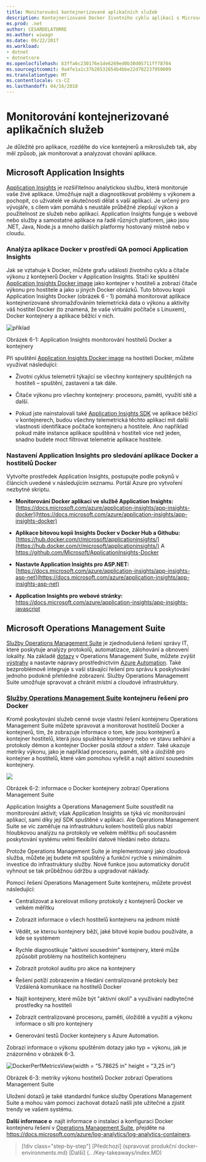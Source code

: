 ```yaml
---
title: Monitorování kontejnerizované aplikačních služeb
description: Kontejnerizované Docker životního cyklu aplikací s Microsoft platforma a nástroje
ms.prod: .net
author: CESARDELATORRE
ms.author: wiwagn
ms.date: 09/22/2017
ms.workload:
- dotnet
- dotnetcore
ms.openlocfilehash: b3ffa6c230176e1de6269ed0b30d05711ff78704
ms.sourcegitcommit: 9a4fe1a1c37b26532654b4bbe22d702237950009
ms.translationtype: MT
ms.contentlocale: cs-CZ
ms.lasthandoff: 04/16/2018
---
```

# <a name="monitor-containerized-application-services"></a>Monitorování kontejnerizované aplikačních služeb

Je důležité pro aplikace, rozdělte do více kontejnerů a mikroslužeb tak, aby měl způsob, jak monitorovat a analyzovat chování aplikace.

## <a name="microsoft-application-insights"></a>Microsoft Application Insights

[Application Insights](https://docs.microsoft.com/azure/application-insights/app-insights-overview) je rozšiřitelnou analytickou službu, která monitoruje vaše živé aplikace. Umožňuje najít a diagnostikovat problémy s výkonem a pochopit, co uživatelé ve skutečnosti dělat s vaší aplikací. Je určený pro vývojáře, s cílem vám pomáhá s neustále průběžně zlepšují výkon a použitelnost ze služeb nebo aplikací. Application Insights funguje s webové nebo služby a samostatné aplikace na řadě různých platforem, jako jsou .NET, Java, Node.js a mnoho dalších platformy hostovaný místně nebo v cloudu.

### <a name="analyzing-docker-apps-in-qa-environments-using-application-insights"></a>Analýza aplikace Docker v prostředí QA pomocí Application Insights

Jak se vztahuje k Docker, můžete grafu události životního cyklu a čítače výkonu z kontejnerů Docker v Application Insights. Stačí ke spuštění [Application Insights Docker image](https://hub.docker.com/r/microsoft/applicationinsights/) jako kontejner v hostiteli a zobrazí čítače výkonu pro hostitele a jako u jiných Docker obrázků. Tuto bitovou kopii Application Insights Docker (obrázek 6 - 1) pomáhá monitorovat aplikace kontejnerizované shromažďováním telemetrická data o výkonu a aktivity váš hostitel Docker (to znamená, že vaše virtuální počítače s Linuxem), Docker kontejnery a aplikace běžící v nich.

![příklad](./media/image1.png)

Obrázek 6-1: Application Insights monitorování hostitelů Docker a kontejnery

Při spuštění [Application Insights Docker image](https://hub.docker.com/r/microsoft/applicationinsights/) na hostiteli Docker, můžete využívat následující:

-   Životní cyklus telemetrii týkající se všechny kontejnery spuštěných na hostiteli – spuštění, zastavení a tak dále.

-   Čítače výkonu pro všechny kontejnery: procesoru, paměti, využití sítě a další.

-   Pokud jste nainstalovali také [Application Insights SDK](https://docs.microsoft.com/azure/application-insights/app-insights-asp-net) ve aplikace běžící v kontejnerech, budou všechny telemetrická těchto aplikací mít další vlastnosti identifikace počítače kontejneru a hostitele. Ano například pokud máte instance aplikace spuštěná v hostiteli více než jeden, snadno budete moct filtrovat telemetrie aplikace hostitele.

### <a name="setting-up-application-insights-to-monitor-docker-applications-and-docker-hosts"></a>Nastavení Application Insights pro sledování aplikace Docker a hostitelů Docker

Vytvořte prostředek Application Insights, postupujte podle pokynů v článcích uvedené v následujícím seznamu. Portál Azure pro vytvoření nezbytné skriptu.

-   **Monitorování Docker aplikací ve službě Application Insights:**  [https://docs.microsoft.com/azure/application-insights/app-insights-docker](https://docs.microsoft.com/azure/application-insights/app-insights-docker)

-   **Aplikace bitovou kopii Insights Docker v Docker Hub a Githubu:**  
[https://hub.docker.com/r/microsoft/applicationinsights/](https://hub.docker.com/r/microsoft/applicationinsights/) A <https://github.com/Microsoft/ApplicationInsights-Docker>

-   **Nastavte Application Insights pro ASP.NET:**  
[https://docs.microsoft.com/azure/application-insights/app-insights-asp-net](https://docs.microsoft.com/azure/application-insights/app-insights-asp-net)

-   **Application Insights pro webové stránky:**  
<https://docs.microsoft.com/azure/application-insights/app-insights-javascript>

## <a name="microsoft-operations-management-suite"></a>Microsoft Operations Management Suite

[Služby Operations Management Suite](http://microsoft.com/oms) je zjednodušená řešení správy IT, které poskytuje analýzy protokolů, automatizace, zálohování a obnovení lokality. Na základě [dotazy](https://blogs.technet.microsoft.com/msoms/2016/01/21/easy-microsoft-operations-management-suite-search-queries/) v Operations Management Suite, můžete zvýšit [výstrahy](https://docs.microsoft.com/azure/operations-management-suite/operations-management-suite-monitoring-alerts) a nastavte nápravy prostřednictvím [Azure Automation](https://docs.microsoft.com/azure/automation/). Také bezproblémově integruje s vaší stávající řešení pro správu k poskytování jednoho podokně přehledné zobrazení. Služby Operations Management Suite umožňuje spravovat a chránit místní a cloudové infrastruktury.

### <a name="operations-management-suitehttpmicrosoftcomoms-container-solution-for-docker"></a>[Služby Operations Management Suite](http://microsoft.com/oms) kontejneru řešení pro Docker

Kromě poskytování služeb cenné svoje vlastní řešení kontejneru Operations Management Suite můžete spravovat a monitorovat hostitelů Docker a kontejnerů, tím, že zobrazuje informace o tom, kde jsou kontejnerů a kontejner hostitelů, která jsou spuštěna kontejnery nebo ve stavu selhání a protokoly démon a kontejner Docker posílá *stdout* a *stderr*. Také ukazuje metriky výkonu, jako je například procesoru, paměti, sítě a úložiště pro kontejner a hostitelů, které vám pomohou vyřešit a najít aktivní sousedním kontejnery.

![](./media/image2.png)

Obrázek 6-2: informace o Docker kontejnery zobrazí Operations Management Suite

Application Insights a Operations Management Suite soustředit na monitorování aktivit; však Application Insights se týká víc monitorování aplikací, sami díky její SDK spuštěné v aplikaci. Ale Operations Management Suite se víc zaměřuje na infrastrukturu kolem hostitelů plus nabízí hloubkovou analýzu na protokoly ve velkém měřítku při současném poskytování systému velmi flexibilní datové hledání nebo dotazu.

Protože Operations Management Suite je implementovaný jako cloudová služba, můžete jej budete mít spuštěný a funkční rychle s minimálním investice do infrastruktury služby. Nové funkce jsou automaticky doručit vyhnout se tak průběžnou údržbu a upgradovat náklady.

Pomocí řešení Operations Management Suite kontejneru, můžete provést následující:

-   Centralizovat a korelovat miliony protokoly z kontejnerů Docker ve velkém měřítku

-   Zobrazit informace o všech hostitelů kontejneru na jednom místě

-   Vědět, se kterou kontejnery běží, jaké bitové kopie budou používáte, a kde se systémem

-   Rychle diagnostikuje "aktivní sousedním" kontejnery, které může způsobit problémy na hostitelích kontejneru

-   Zobrazit protokol auditu pro akce na kontejnery

-   Řešení potíží zobrazením a hledání centralizované protokoly bez Vzdálená komunikace na hostitelů Docker

-   Najít kontejnery, které může být "aktivní okolí" a využívání nadbytečné prostředky na hostiteli

-   Zobrazit centralizované procesoru, paměti, úložiště a využití a výkonu informace o síti pro kontejnery

-   Generování testů Docker kontejnery s Azure Automation.

Zobrazí informace o výkonu spuštěním dotazy jako typ = výkonu, jak je znázorněno v obrázek 6-3.

![DockerPerfMetricsView](./media/image3.png){width = "5.78625 in" height = "3,25 in"}

Obrázek 6-3: metriky výkonu hostitelů Docker zobrazí Operations Management Suite

Uložení dotazů je také standardní funkce služby Operations Management Suite a mohou vám pomoci zachovat dotazů našli jste užitečné a zjistit trendy ve vašem systému.

**Další informace o** najít informace o instalaci a konfiguraci Docker kontejneru řešení v [Operations Management Suite](http://microsoft.com/oms), přejděte na <https://docs.microsoft.com/azure/log-analytics/log-analytics-containers>.

>[!div class="step-by-step"]
[Předchozí] (spravovat produkční docker-environments.md) [Další] (.. /Key-takeaways/index.MD)
